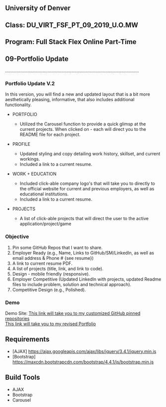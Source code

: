 ## University of Denver 
## Class: DU_VIRT_FSF_PT_09_2019_U.O.MW
## Program: Full Stack Flex Online Part-Time
## 09-Portfolio Update
...........................................................................................................

### Portfolio Update V.2
In this version, you will find a new and updated layout that is a bit more aesthetically pleasing, informative, that also includes additional functionality.

* PORTFOLIO 
    - Utilized the Carousel function to provide a quick glimsp at the current projects. When clicked on - each will direct you to the README file for each project.

* PROFILE 
    - Updated styling and copy detailing work history, skillset, and current workings.
    - Included a link to a current resume.

* WORK + EDUCATION
    - Included click-able company logo's that will take you to directly to the official website for current and previous employers, as well as educational institutions.
    - Included a link to a current resume.

* PROJECTS
    - A list of click-able projects that will direct the user to the active application/project/game

### Objective
1. Pin some GitHub Repos that I want to share.
2. Employer Ready (e.g., Name, Links to GitHub/SM/LinkedIn, as well as email address & Phone # {see resume})
3. A link to current resume PDF.
4. A list of projects (title, link, and link to code).
5. Design - mobile friendly (responsive).
6. Employer Competitive (Updated LinkedIn with projects, updated Readme files to include problem, solution and technical approach).
7. Competitive Design (e.g., Polished).

### Demo
Demo Site: 
[This link will take you to my customized GitHub pinned repositories](https://github.com/sstott09)<br>
[This link will take you to my revised Portfolio](https://sstott09.github.io/09-Portfolio2/)

## Requirements
 * [AJAX]       https://ajax.googleapis.com/ajax/libs/jquery/3.4.1/jquery.min.js
 * [Bootstrap]  https://maxcdn.bootstrapcdn.com/bootstrap/4.4.1/js/bootstrap.min.js

## Build Tools
 * AJAX
 * Bootstrap
 * Carousel

